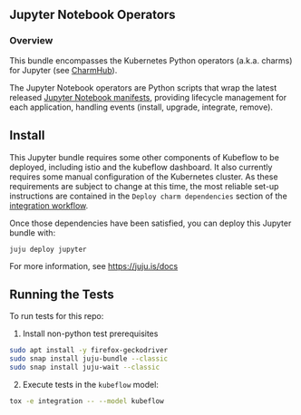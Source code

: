 ## Jupyter Notebook Operators

### Overview
This bundle encompasses the Kubernetes Python operators (a.k.a. charms) for Jupyter
(see [CharmHub](https://charmhub.io/?q=jupyter)).

The Jupyter Notebook operators are Python scripts that wrap the latest released [Jupyter Notebook manifests][manifests],
providing lifecycle management for each application, handling events (install, upgrade, integrate, remove).

[manifests]: https://github.com/kubeflow/manifests/tree/master/apps/jupyter


## Install

This Jupyter bundle requires some other components of Kubeflow to be deployed,
including istio and the kubeflow dashboard. It also currently requires some 
manual configuration of the Kubernetes cluster. As these requirements are
subject to change at this time, the most reliable set-up instructions are 
contained in the `Deploy charm dependencies` section of the
[integration workflow][integrate].

Once those dependencies have been satisfied, you can deploy this Jupyter bundle
with:

    juju deploy jupyter

For more information, see https://juju.is/docs

[integrate]: .github/workflows/integrate.yaml


## Running the Tests

To run tests for this repo:

1. Install non-python test prerequisites
```bash
sudo apt install -y firefox-geckodriver
sudo snap install juju-bundle --classic
sudo snap install juju-wait --classic

```
2. Execute tests in the `kubeflow` model:
```bash
tox -e integration -- --model kubeflow
```
